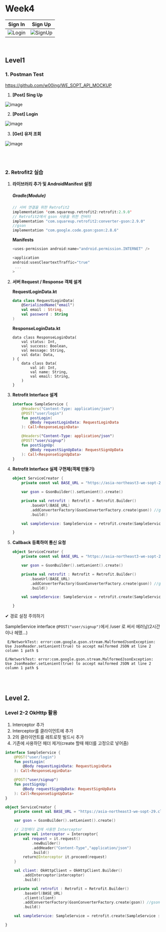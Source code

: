 # Week4




| Sign In                                                      | Sign Up                                                      |
| ------------------------------------------------------------ | ------------------------------------------------------------ |
| ![Login](https://user-images.githubusercontent.com/59546818/141488927-0c7b7755-ba62-4d48-a338-313f078478ba.gif) | ![SignUp](https://user-images.githubusercontent.com/59546818/141488992-737c4edd-8613-4694-a5dd-4c7bb12335cc.gif) |



<br/>



## Level1

### 1. Postman Test

https://github.com/w00ing/WE_SOPT_API_MOCKUP

1. **[Post] Sing Up**


![image](https://user-images.githubusercontent.com/59546818/141481805-8922fc03-3450-4df4-812c-718690cec193.png)

2. **[Post] Login**

![image](https://user-images.githubusercontent.com/59546818/141481817-85ed5b42-2b00-4bf3-9dec-ff1950a2e728.png)


3. **[Get] 유저 조회** 

![image](https://user-images.githubusercontent.com/59546818/141481836-99d4ce6b-f8e4-4053-b7da-681c1d33a0df.png)



<br/><br/>




### 2. Retrofit2 실습

1. **라이브러리 추가 및 AndroidManifest 설정**

   ##### Gradle(Module)

   ```kotlin
   // 서버 연결을 위한 Retrofit2
   implementation 'com.squareup.retrofit2:retrofit:2.9.0'
   // Retrofit2에서 gson 사용을 위한 컨버터
   implementation "com.squareup.retrofit2:converter-gson:2.9.0"
   //gson
   implementation "com.google.code.gson:gson:2.8.6"
   ```

   **Manifests**

   ```kotlin
   <uses-permission android:name="android.permission.INTERNET" />
   
   <application
   android:usesCleartextTraffic="true"
   	...
   >
   ```



2. **서버 Request / Response 객체 설계** 

   **RequestLoginData.kt**

   ```kotlin
   data class RequestLoginData(
       @SerializedName("email")
       val email : String,
       val password : String
   )
   ```

   **ResponseLoginData.kt** 

   ```
   data class ResponseLoginData(
       val status: Int,
       val success: Boolean,
       val message: String,
       val data: Data,
   ) {
       data class Data(
           val id: Int,
           val name: String,
           val email: String,
       )
   }
   ```



3. **Retrofit Interface 설계**

   ```kotlin
   interface SampleService {
       @Headers("Content-Type: application/json")
       @POST("user/login")
       fun postLogin(
           @Body requestLoginData: RequestLoginData
       ): Call<ResponseLoginData>
   
       @Headers("Content-Type: application/json")
       @POST("user/signup")
       fun postSignUp(
           @Body requestSignUpData: RequestSignUpData
       ): Call<ResponseSignUpData>
   }
   ```

   

4. **Retrofit Interface 실제 구현체(객체 만들기)**

   ```kotlin
   object ServiceCreator {
       private const val BASE_URL = "https://asia-northeast3-we-sopt-29.cloudfunctions.net/api/"
   
       var gson = GsonBuilder().setLenient().create()
   
       private val retrofit : Retrofit = Retrofit.Builder()
           .baseUrl(BASE_URL)
           .addConverterFactory(GsonConverterFactory.create(gson)) //gson converter 연동
           .build()
   
       val sampleService: SampleService = retrofit.create(SampleService :: class.java)
   
   }
   ```



5. **Callback 등록하여 통신 요청**

   ```kotlin
   object ServiceCreator {
       private const val BASE_URL = "https://asia-northeast3-we-sopt-29.cloudfunctions.net/api/"
   
       var gson = GsonBuilder().setLenient().create()
   
       private val retrofit : Retrofit = Retrofit.Builder()
           .baseUrl(BASE_URL)
           .addConverterFactory(GsonConverterFactory.create(gson)) //gson converter 연동
           .build()
   
       val sampleService: SampleService = retrofit.create(SampleService :: class.java)
   
   }
   ```

   


✔ 경로 설정 주의하기

SampleService interface `@POST("user/signup")`에서 /user 로 써서 에러남(2시간이나 헤맸...)


```
 E/NetworkTest: error:com.google.gson.stream.MalformedJsonException: Use JsonReader.setLenient(true) to accept malformed JSON at line 2 column 1 path $
```

```
E/NetworkTest: error:com.google.gson.stream.MalformedJsonException: Use JsonReader.setLenient(true) to accept malformed JSON at line 2 column 1 path $
```



<br/><br/>



## Level 2. 

### Level 2-2 OkHttp 활용

1. Interceptor 추가
2. Interceptor를 클라이언트에 추가
3. 2의 클라이언트를 레트로핏 빌드시 추가
4. 기존에 사용하던 헤더 제거(create 할때 헤더를 고정으로 넣어줌)

```kotlin
interface SampleService {
    @POST("user/login")
    fun postLogin(
        @Body requestLoginData: RequestLoginData
    ): Call<ResponseLoginData>

    @POST("user/signup")
    fun postSignUp(
        @Body requestSignUpData: RequestSignUpData
    ): Call<ResponseSignUpData>
}
```

```kotlin
object ServiceCreator {
    private const val BASE_URL = "https://asia-northeast3-we-sopt-29.cloudfunctions.net/api/"

    var gson = GsonBuilder().setLenient().create()

    // 고정헤더 값에 사용한 Interceptor
    private val interceptor = Interceptor{
        val request = it.request()
            .newBuilder()
            .addHeader("Content-Type","application/json")
            .build()
        return@Interceptor it.proceed(request)
    }

    val client: OkHttpClient = OkHttpClient.Builder()
        .addInterceptor(interceptor)
        .build()

    private val retrofit : Retrofit = Retrofit.Builder()
        .baseUrl(BASE_URL)
        .client(client)
        .addConverterFactory(GsonConverterFactory.create(gson)) //gson converter 연동
        .build()

    val sampleService: SampleService = retrofit.create(SampleService :: class.java)

}
```